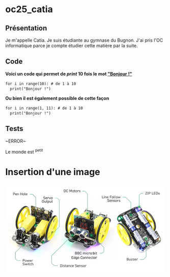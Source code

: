 # oc25_catia

## Présentation

Je m'appelle Catia. Je suis étudiante au gymnase du Bugnon. J'ai pris l'OC informatique parce je compte étudier cette matière par la suite.

## Code

**Voici un code qui permet de _print_ 10 fois le mot <ins> "Bonjour !" </ins>**

```
for i in range(10): # de 1 à 10
  print("Bonjour !")
```

**Ou bien il est également possible de cette façon**

```
for i in range(1, 11): # de 1 à 10
  print("Bonjour !")
```

## Tests

~ERROR~

Le monde est <sup>petit</sup>

# Insertion d'une image

![Kitronik move robot](images/robot_2.jpeg)
